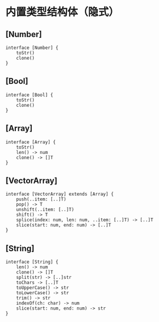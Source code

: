 # 内置类型结构体（隐式）

## [Number]

```hera
interface [Number] {
    toStr()
    clone()
}
```

## [Bool]

```hera
interface [Bool] {
    toStr()
    clone()
}
```

## [Array]

```hera
interface [Array] {
    toStr()
    len() -> num
    clone() -> []T
}
```

## [VectorArray]

```hera
interface [VectorArray] extends [Array] {
    push(..item: [..]T)
    pop() -> T
    unshift(..item: [..]T)
    shift() -> T
    splice(index: num, len: num, ..item: [..]T) -> [..]T
    slice(start: num, end: num) -> [..]T
}
```

## [String]

```hera
interface [String] {
    len() -> num
    clone() -> []T
    split(str) -> [..]str
    toChars -> [..]T
    toUpperCase() -> str
    toLowerCase() -> str
    trim() -> str
    indexOf(ch: char) -> num 
    slice(start: num, end: num) -> str
}
```